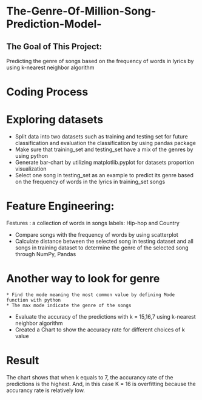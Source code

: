 # The-Genre-Of-Million-Song-Prediction-Model-
## The Goal of This Project: 
Predicting the genre of songs based on the frequency of words in lyrics by using k-nearest neighbor algorithm 

# Coding Process
 # Exploring datasets
  * Split data into two datasets such as training and testing set for future classification and evaluation the classification by using pandas package 
  * Make sure that training_set and testing_set have a mix of the genres by using python 
  * Generate bar-chart by utilizing matplotlib.pyplot for datasets proportion visualization
  * Select one song in testing_set as an example to predict its genre based on the frequency of words in the lyrics in training_set songs
 # Feature Engineering:
   Festures : a collection of words in songs
   labels: Hip-hop and Country 
  * Compare songs with the frequency of words by using scatterplot 
  * Calculate distance between the selected song in testing dataset and all songs in training dataset to determine the genre of the selected song through NumPy,         Pandas  
 # Another way to look for genre
    * Find the mode meaning the most common value by defining Mode function with python
    * The max mode indicate the genre of the songs 
  * Evaluate the accuracy of the predictions with k = 15,16,7 using k-nearest neighbor algorithm
  * Created a Chart to show the accuracy rate for different choices of k value 
# Result 
  The chart shows that when k equals to 7, the accurancy rate of the predictions is the highest. 
  And, in this case K = 16 is overfitting because the accurancy rate is relatively low. 

